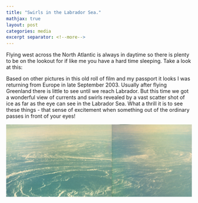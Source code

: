 ```yaml
---
title: "Swirls in the Labrador Sea."
mathjax: true
layout: post
categories: media
excerpt separator: <!--more-->
---
```


Flying west across the North Atlantic is always in daytime so there is plenty to be on the lookout for if like me you have a hard time sleeping. Take a look at this:
<!--more-->

Based on other pictures in this old roll of film and my passport it looks I was returning from Europe in late September 2003. Usually after flying Greenland there is little to see until we reach Labrador. But this time we got a wonderful view of currents and swirls revealed by a vast scatter shot of ice as far as the eye can see in the Labrador Sea. What a thrill it is to see these things - that sense of excitement when something out of the ordinary passes in front of your eyes! 


![SwirlinLabSea](/assets/SwirlinLabSea.jpg)
